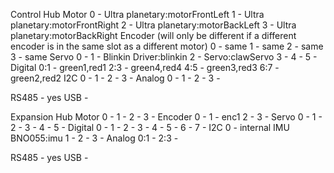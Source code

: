 Control Hub
Motor
0 - Ultra planetary:motorFrontLeft
1 - Ultra planetary:motorFrontRight
2 - Ultra planetary:motorBackLeft
3 - Ultra planetary:motorBackRight
Encoder (will only be different if a different encoder is in the same slot as a different motor)
0 - same
1 - same
2 - same
3 - same
Servo
0 -
1 - Blinkin Driver:blinkin
2 - Servo:clawServo
3 -
4 - 
5 -
Digital
0:1 - green1,red1
2:3 - green4,red4
4:5 - green3,red3
6:7 - green2,red2
I2C
0 - 
1 - 
2 - 
3 - 
Analog
0 - 
1 -
2 -
3 -

RS485 - yes
USB - 

Expansion Hub
Motor
0 - 
1 -
2 -
3 -
Encoder
0 -
1 - enc1
2 -
3 -
Servo
0 -
1 -
2 -
3 -
4 -
5 -
Digital
0 -
1 - 
2 -
3 - 
4 -
5 -
6 -
7 - 
I2C
0 - internal IMU BNO055:imu
1 -
2 -
3 -
Analog
0:1 -
2:3 -

RS485 - yes
USB - 